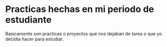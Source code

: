 <h1>
  Practicas hechas en mi periodo de estudiante
</h1>
<p>
  Basicamente son practicas o proyectos que nos dejaban de tarea o que yo decidia hacer para estudiar.
<p/>
